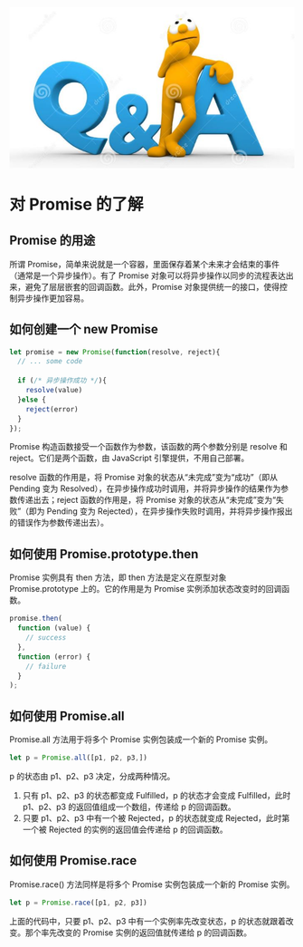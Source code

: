 ![promise](../images/qa.jpg)

# 对 Promise 的了解

## Promise 的用途

所谓 Promise，简单来说就是一个容器，里面保存着某个未来才会结束的事件（通常是一个异步操作）。有了 Promise 对象可以将异步操作以同步的流程表达出来，避免了层层嵌套的回调函数。此外，Promise 对象提供统一的接口，使得控制异步操作更加容易。

## 如何创建一个 new Promise

```jsx
let promise = new Promise(function(resolve, reject){
  // ... some code

  if (/* 异步操作成功 */){
    resolve(value)
  }else {
    reject(error)
  }
});
```

Promise 构造函数接受一个函数作为参数，该函数的两个参数分别是 resolve 和 reject。它们是两个函数，由 JavaScript 引擎提供，不用自己部署。

resolve 函数的作用是，将 Promise 对象的状态从“未完成”变为“成功”（即从 Pending 变为 Resolved），在异步操作成功时调用，并将异步操作的结果作为参数传递出去；reject 函数的作用是，将 Promise 对象的状态从“未完成”变为“失败”（即为 Pending 变为 Rejected），在异步操作失败时调用，并将异步操作报出的错误作为参数传递出去）。

## 如何使用 Promise.prototype.then

Promise 实例具有 then 方法，即 then 方法是定义在原型对象 Promise.prototype 上的。它的作用是为 Promise 实例添加状态改变时的回调函数。

```jsx
promise.then(
  function (value) {
    // success
  },
  function (error) {
    // failure
  }
);
```

## 如何使用 Promise.all

Promise.all 方法用于将多个 Promise 实例包装成一个新的 Promise 实例。

```jsx
let p = Promise.all([p1, p2, p3,])
```

p 的状态由 p1、p2、p3 决定，分成两种情况。

1. 只有 p1、p2、p3 的状态都变成 Fulfilled，p 的状态才会变成 Fulfilled，此时 p1、p2、p3 的返回值组成一个数组，传递给 p 的回调函数。
2. 只要 p1、p2、p3 中有一个被 Rejected，p 的状态就变成 Rejected，此时第一个被 Rejected 的实例的返回值会传递给 p 的回调函数。

## 如何使用 Promise.race

Promise.race() 方法同样是将多个 Promise 实例包装成一个新的 Promise 实例。

```jsx
let p = Promise.race([p1, p2, p3])
```

上面的代码中，只要 p1、p2、p3 中有一个实例率先改变状态，p 的状态就跟着改变。那个率先改变的 Promise 实例的返回值就传递给 p 的回调函数。
